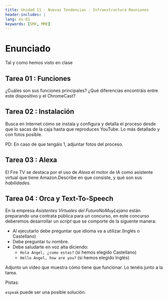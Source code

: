 ```yaml
---
title: Unidad 11 - Nuevas Tendencias - Infraestructura Reuniones
header-includes: |
lang: es-ES
keywords: [SMX, MME]
---
```


# Enunciado

Tal y como hemos visto en clase 

## Tarea 01 : Funciones

¿Cuáles son sus funciones principales? ¿Qué diferencias encontráis entre este dispositivo y el ChromeCast?

## Tarea 02 : Instalación

Busca en Internet cómo se instala y configura y detalla el proceso desde que lo sacas de la caja hasta que reproduces YouTube. Lo más detallado y con fotos posible.

PD: En caso de que tengáis 1, adjuntar fotos del proceso.

## Tarea 03 : Alexa

El Fire TV  se destaca por el uso de _Alexa_ el motor de IA como asistente virtual que tiene Amazon.Describe en que consiste, y qué son sus _habilidades_.

## Tarea 04 : Orca y Text-To-Speech

En la empresa *Asistentes Virtuales del FuturoNoMuyLejano* están preparando una contrata pública para un concurso, en este concurso deberemos desarrollar un _script_ que se comporte de la siguente manera:

 * Al ejecutarlo debe preguntar que idioma va a utilizar.(Inglés o Castellano)
 * Debe preguntar tu nombre.
 * Debe saludarte  en voz alta diciendo:
   * `Hola Angel, ¿como estas?` (si hemos elegido Castellano)
   * `Hello Angel, how are you?` (si hemos elegido Inglés)

Adjunto un vídeo que muestra cómo tiene que funcionar. Lo tenéis junto a la tarea.

Pistas:

  `espeak` puede ser una posible solución.
